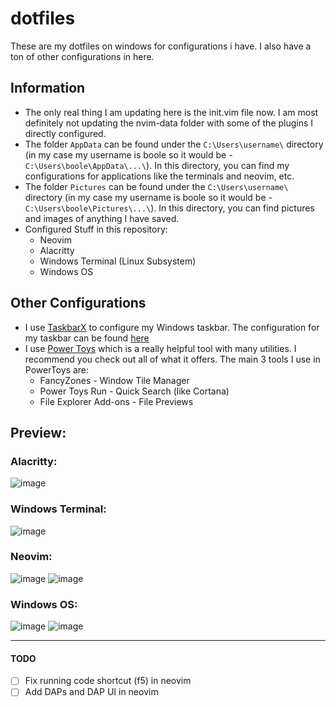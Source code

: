 # dotfiles
These are my dotfiles on windows for configurations i have.
I also have a ton of other configurations in here.

## Information
- The only real thing I am updating here is the init.vim file now. I am most definitely not updating the nvim-data folder with some of the plugins I directly configured.
- The folder `AppData` can be found under the `C:\Users\username\` directory (in my case my username is boole so it would be - `C:\Users\boole\AppData\...\`). In this directory, you can find my configurations for applications like the terminals and neovim, etc.
- The folder `Pictures` can be found under the `C:\Users\username\` directory (in my case my username is boole so it would be - `C:\Users\boole\Pictures\...\`). In this directory, you can find pictures and images of anything I have saved.
- Configured Stuff in this repository:
  - Neovim
  - Alacritty
  - Windows Terminal (Linux Subsystem)
  - Windows OS

## Other Configurations
- I use [TaskbarX](https://chrisandriessen.nl/taskbarx) to configure my Windows taskbar. The configuration for my taskbar can be found [here](https://user-images.githubusercontent.com/47650058/130356726-98ba157a-369a-4956-8d42-b63cfec400c4.png) <br>
- I use [Power Toys](https://github.com/microsoft/PowerToys/releases/tag/v0.43.0) which is a really helpful tool with many utilities. I recommend you check out all of what it offers. The main 3 tools I use in PowerToys are:
  - FancyZones - Window Tile Manager
  - Power Toys Run - Quick Search (like Cortana)
  - File Explorer Add-ons - File Previews

## Preview:
### Alacritty:
![image](https://user-images.githubusercontent.com/47650058/130338245-e9c61b90-4021-4c3f-834d-6dc4a093a56f.png)

### Windows Terminal:
![image](https://user-images.githubusercontent.com/47650058/130113605-0cb63ff7-7458-42c6-b7b3-6847c707cf61.png)

### Neovim:
![image](https://user-images.githubusercontent.com/47650058/130100668-a94ef296-c1e8-4519-871c-b1a1e51ca9f8.png)
![image](https://user-images.githubusercontent.com/47650058/130100589-c3adeea0-a998-4057-9dd0-1b193da88195.png)

### Windows OS:
![image](https://user-images.githubusercontent.com/47650058/130356662-eee1aa05-51da-4cc1-a510-42b649efc76f.png)
![image](https://user-images.githubusercontent.com/47650058/130356636-153d2a59-445b-43d2-9f4f-216e00504106.png)


----

#### TODO
- [ ] Fix running code shortcut (f5) in neovim
- [ ] Add DAPs and DAP UI in neovim
